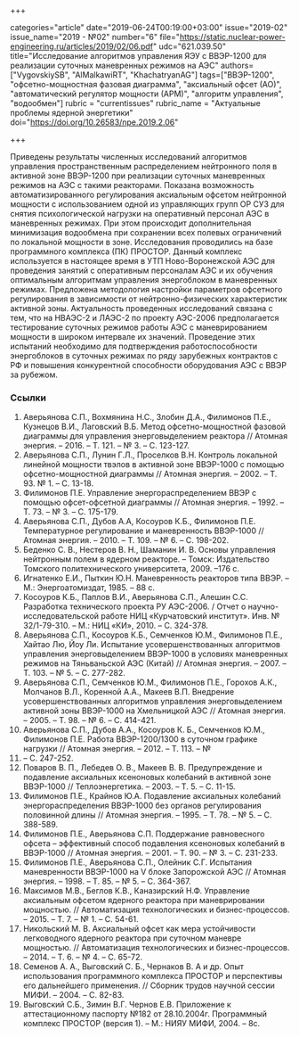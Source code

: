 +++

categories="article"
date="2019-06-24T00:19:00+03:00"
issue="2019-02"
issue_name="2019 - №02"
number="6"
file="https://static.nuclear-power-engineering.ru/articles/2019/02/06.pdf"
udc="621.039.50"
title="Исследование алгоритмов управления ЯЭУ с ВВЭР-1200 для реализации суточных маневренных режимов на АЭС"
authors=["VygovskiySB", "AlMalkawiRT", "KhachatryanAG"]
tags=["ВВЭР-1200", "офсетно-мощностная фазовая диаграмма", "аксиальный офсет (АО)", "автоматический регулятор мощности (АРМ)", "алгоритм управления", "водообмен"]
rubric = "currentissues"
rubric_name = "Актуальные проблемы ядерной энергетики"
doi="https://doi.org/10.26583/npe.2019.2.06"

+++

Приведены результаты численных исследований алгоритмов управления пространственным распределением нейтронного поля в активной зоне ВВЭР-1200 при реализации суточных маневренных режимов на АЭС с такими реакторами. Показана возможность автоматизированного регулирования аксиальным офсетом нейтронной мощности с использованием одной из управляющих групп ОР СУЗ для снятия психологической нагрузки на оперативный персонал АЭС в маневренных режимах. При этом происходит дополнительная минимизация водообмена при сохранении всех полевых ограничений по локальной мощности в зоне. Исследования проводились на базе программного комплекса (ПК) ПРОСТОР. Данный комплекс используется в настоящее время в УТП Ново-Воронежской АЭС для проведения занятий с оперативным персоналам АЭС и их обучения оптимальным алгоритмам управления энергоблоком в маневренных режимах. Предложена методология настройки параметров офсетного регулирования в зависимости от нейтронно-физических характеристик активной зоны. Актуальность проведенных исследований связана с тем, что на НВАЭС-2 и ЛАЭС-2 по проекту АЭС-2006 предполагается тестирование суточных режимов работы АЭС с маневрированием мощности в широком интервале их значений. Проведение этих испытаний необходимо для подтверждения работоспособности энергоблоков в суточных режимах по ряду зарубежных контрактов с РФ и повышения конкурентной способности оборудования АЭС с ВВЭР за рубежом.

### Ссылки

1. Аверьянова С.П., Вохмянина Н.С., Злобин Д.А., Филимонов П.Е., Кузнецов В.И., Лаговский В.Б. Метод офсетно-мощностной фазовой диаграммы для управления энерговыделением реактора // Атомная энергия. – 2016. – Т. 121. – № 3. – С. 123-127.
2. Аверьянова С.П., Лунин Г.Л., Проселков В.Н. Контроль локальной линейной мощности твэлов в активной зоне ВВЭР-1000 с помощью офсетно-мощностной диаграммы // Атомная энергия. – 2002. – Т. 93. № 1. – С. 13-18.
3. Филимонов П.Е. Управление энергораспределением ВВЭР с помощью офсет-офсетной диаграммы // Атомная энергия. – 1992. – Т. 73. – № 3. – С. 175-179.
4. Аверьянова С.П., Дубов А.А, Косоуров К.Б., Филимонов П.Е. Температурное регулирование и маневренность ВВЭР-1000 // Атомная энергия. – 2010. – Т. 109. – № 6. – С. 198-202.
5. Беденко С. В., Нестеров В. Н., Шаманин И. В. Основы управления нейтронным полем в ядерном реакторе. – Томск: Издательство Томского политехнического университета, 2009. –176 с.
6. Игнатенко Е.И., Пыткин Ю.Н. Маневренность реакторов типа ВВЭР. – М.: Энергоатомиздат, 1985. – 88 с.
7. Косоуров К.Б., Паплов В.И., Аверьянова С.П., Алешин С.С. Разработка технического проекта РУ АЭС-2006. / Отчет о научно-исследовательской работе НИЦ «Курчатовский институт». Инв. № 32/1-79-310. – М.: НИЦ «КИ», 2010. – С. 324-378.
8. Аверьянова С.П., Косоуров К.Б., Семченков Ю.М., Филимонов П.Е., Хайтао Лю, Йоу Ли. Испытание усовершенствованных алгоритмов управления энерговыделением ВВЭР-1000 в условиях маневренных режимов на Тяньваньской АЭС (Китай) // Атомная энергия. – 2007. – Т. 103. – № 5. – С. 277-282.
9. Аверьянова С.П., Семченков Ю.М., Филимонов П.Е., Горохов А.К., Молчанов В.Л., Коренной А.А., Макеев В.П. Внедрение усовершенствованных алгоритмов управления энерговыделением активной зоны ВВЭР-1000 на Хмельницкой АЭС // Атомная энергия. – 2005. – Т. 98. – № 6. – С. 414-421.
10. Аверьянова С.П., Дубов А.А., Косоуров К. Б., Семченков Ю.М., Филимонов П.Е. Работа ВВЭР-1200/1300 в суточном графике нагрузки // Атомная энергия. – 2012. – Т. 113. – №
5. – С. 247-252.
11. Поваров В. П., Лебедев О. В., Макеев В. В. Предупреждение и подавление аксиальных ксеноновых колебаний в активной зоне ВВЭР-1000 // Теплоэнергетика. – 2003. – Т. 5. – С. 11-15.
12. Филимонов П.Е., Крайнов Ю.А. Подавление аксиальных колебаний энергораспределения ВВЭР-1000 без органов регулирования половинной длины // Атомная энергия. – 1995. – Т. 78. – № 5. – С. 388-589.
13. Филимонов П.Е., Аверьянова С.П. Поддержание равновесного офсета – эффективный способ подавления ксеноновых колебаний в ВВЭР-1000 // Атомная энергия. – 2001. – Т. 90. – № 3. – С. 231-233.
14. Филимонов П.Е., Аверьянова С.П., Олейник С.Г. Испытания маневренности ВВЭP-1000 на V блоке Запорожской АЭС // Атомная энергия. – 1998. – Т. 85. – № 5. – С. 364-367.
15. Максимов М.В., Беглов К.В., Каназирский Н.Ф. Управление аксиальным офсетом ядерного реактора при маневрировании мощностью. // Автоматизация технологических и бизнес-процессов. – 2015. – Т. 7. – № 1. – С. 54-61.
16. Никольский М. В. Аксиальный офсет как мера устойчивости легководного ядерного реактора при суточном маневре мощностью. // Автоматизация технологических и бизнес-процессов. – 2014. – Т. 6. – № 4. – С. 65-72.
17. Семенов А. А., Выговский С. Б., Чернаков В. А и др. Опыт использования программного комплекса ПРОСТОР и перспективы его дальнейшего применения. // Сборник трудов научной сессии МИФИ. – 2004. – С. 82-83.
18. Выговский С.Б., Зимин В.Г. Чернов Е.В. Приложение к аттестационному паспорту №182 от 28.10.2004г. Программный комплекс ПРОСТОР (версия 1). – М.: НИЯУ МИФИ, 2004. – 8c.